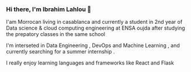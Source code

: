 ### Hi there, I'm Ibrahim Lahlou 👋

I'am Morrocan living in casablanca and currently a student in 2nd year of Data science & cloud computing engineering at ENSA oujda after studying the prepatory classes in the same school 

I'm interseted in Data Engineering , DevOps and Machine Learning , and currently searching for a summer internship .

I really enjoy learning languages and frameworks like React and Flask 
